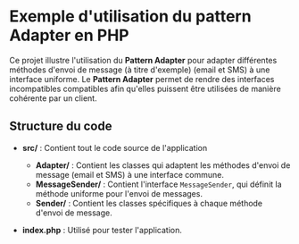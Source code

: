 # Exemple d'utilisation du pattern Adapter en PHP

Ce projet illustre l'utilisation du **Pattern Adapter** pour adapter différentes méthodes d'envoi de message (à titre d'exemple) (email et SMS) à une interface uniforme. Le **Pattern Adapter** permet de rendre des interfaces incompatibles compatibles afin qu'elles puissent être utilisées de manière cohérente par un client.

## Structure du code

- **src/** : Contient tout le code source de l'application
     - **Adapter/** : Contient les classes qui adaptent les méthodes d'envoi de message (email et SMS) à une interface commune.
     - **MessageSender/** : Contient l'interface `MessageSender`, qui définit la méthode uniforme pour l'envoi de messages.
     - **Sender/** : Contient les classes spécifiques à chaque méthode d'envoi de message.

- **index.php** : Utilisé pour tester l'application. 

